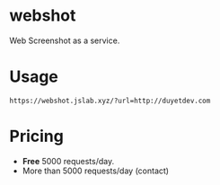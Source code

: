 # webshot
Web Screenshot as a service.

# Usage
```
https://webshot.jslab.xyz/?url=http://duyetdev.com
```

# Pricing

* **Free** 5000 requests/day.
* More than 5000 requests/day (contact)
